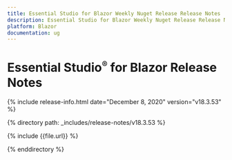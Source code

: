 ```yaml
---
title: Essential Studio for Blazor Weekly Nuget Release Release Notes  
description: Essential Studio for Blazor Weekly Nuget Release Release Notes  
platform: Blazor
documentation: ug
---
```


# Essential Studio<sup style="font-size:70%">&reg;</sup> for Blazor  Release Notes  

{% include release-info.html date="December 8, 2020"  version="v18.3.53" %} 


{% directory path: _includes/release-notes/v18.3.53 %}

{% include {{file.url}} %}

{% enddirectory %}

